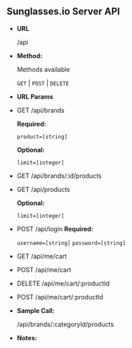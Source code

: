 **Sunglasses.io Server API**
----

* **URL**

  /api

* **Method:**
  
  Methods available

  `GET` | `POST` | `DELETE`
  
*  **URL Params**

  * GET /api/brands

    **Required:**
 
    `product=[string]`

    **Optional:**
 
    `limit=[integer]`

  * GET /api/brands/:id/products
    
  * GET /api/products

    **Optional:**
 
    `limit=[integer]`
  * POST /api/login
    **Required:**
 
    `username=[string]`
    `password=[string]`
  * GET /api/me/cart
  * POST /api/me/cart
  * DELETE /api/me/cart/:productId
  * POST /api/me/cart/:productId

* **Sample Call:**

  /api/brands/:categoryId/products

* **Notes:**
